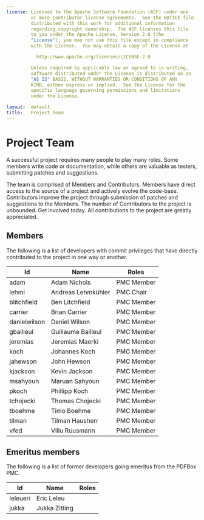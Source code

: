 ```yaml
---
license: Licensed to the Apache Software Foundation (ASF) under one
         or more contributor license agreements.  See the NOTICE file
         distributed with this work for additional information
         regarding copyright ownership.  The ASF licenses this file
         to you under the Apache License, Version 2.0 (the
         "License"); you may not use this file except in compliance
         with the License.  You may obtain a copy of the License at

           http://www.apache.org/licenses/LICENSE-2.0

         Unless required by applicable law or agreed to in writing,
         software distributed under the License is distributed on an
         "AS IS" BASIS, WITHOUT WARRANTIES OR CONDITIONS OF ANY
         KIND, either express or implied.  See the License for the
         specific language governing permissions and limitations
         under the License.

layout:  default
title:   Project Team
---
```


# Project Team

A successful project requires many people to play many roles. Some members write code or documentation, while others are valuable as testers,
submitting patches and suggestions.

The team is comprised of Members and Contributors. Members have direct access to the source of a project and actively evolve the code-base.
Contributors improve the project through submission of patches and suggestions to the Members. The number of Contributors to the project is unbounded.
Get involved today. All contributions to the project are greatly appreciated.

## Members

The following is a list of developers with commit privileges that have directly contributed to the project in one way or another.

| Id            | Name                  | Roles      | 
| ------------- | --------------------- | ---------- |
| adam          | Adam Nichols          | PMC Member |
| lehmi         | Andreas Lehmkühler    | PMC Chair  |
| blitchfield   | Ben Litchfield        | PMC Member |
| carrier       | Brian Carrier         | PMC Member |
| danielwilson  | Daniel Wilson         | PMC Member |
| gbailleul     | Guillaume Bailleul    | PMC Member |
| jeremias      | Jeremias Maerki       | PMC Member |
| koch          | Johannes Koch         | PMC Member |
| jahewson      | John Hewson           | PMC Member |
| kjackson      | Kevin Jackson         | PMC Member |
| msahyoun      | Maruan Sahyoun        | PMC Member |
| pkoch         | Phillipp Koch         | PMC Member |
| tchojecki     | Thomas Chojecki       | PMC Member |
| tboehme       | Timo Boehme           | PMC Member |
| tilman        | Tilman Hausherr       | PMC Member |
| vfed          | Villu Ruusmann        | PMC Member |

## Emeritus members

The following is a list of former developers going emeritus from the PDFBox PMC.

| Id            | Name                  | Roles      | 
| ------------- | -------------         | ---------- |
| leleueri      | Eric Leleu            |            |
| jukka         | Jukka Zitting         |            |
